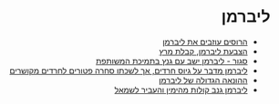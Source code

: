 <div dir="rtl" markdown="1">

# ליברמן

* [הרוסים עוזבים את ליברמן](https://twitter.com/c_shlomit/status/1227928977232277504?s=20)
* [הצבעת ליברמן, קבלת מרץ](https://twitter.com/drordvash/status/1227970852693651457?s=20)
* [סגור - ליברמן ישב עם גנץ בתמיכת המשותפת](https://twitter.com/talia_einhorn/status/1227366485099716609?s=20)
* [ליברמן מדבר על גיוס חרדים, אך לשכתו סחרה פטורים לחרדים מקושרים](https://twitter.com/AronRabino1/status/1224196700144918529)
* [ההונאה הגדולה של ליברמן](https://www.facebook.com/photo.php?fbid=10158148963283912&set=a.10150182766703912&type=3&theater)
* [ליברמן גנב קולות מהימין והעביר לשמאל](https://youtu.be/oGVeJwyAeec?t=976)

</div>
